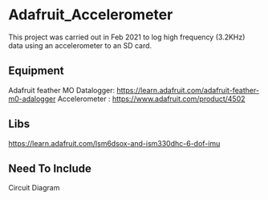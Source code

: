 # Adafruit_Accelerometer
This project was carried out in Feb 2021 to log high frequency (3.2KHz) data using an accelerometer to an SD card. 

## Equipment
Adafruit feather MO Datalogger: https://learn.adafruit.com/adafruit-feather-m0-adalogger
Accelerometer : https://www.adafruit.com/product/4502

## Libs
https://learn.adafruit.com/lsm6dsox-and-ism330dhc-6-dof-imu

## Need To Include
Circuit Diagram
